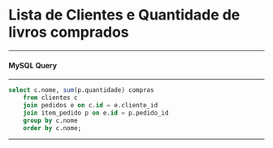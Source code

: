 # Lista de Clientes e Quantidade de livros comprados
---
#### MySQL Query
---
```sql
select c.nome, sum(p.quantidade) compras
    from clientes c
    join pedidos e on c.id = e.cliente_id
    join item_pedido p on e.id = p.pedido_id
    group by c.nome
    order by c.nome;
```
---